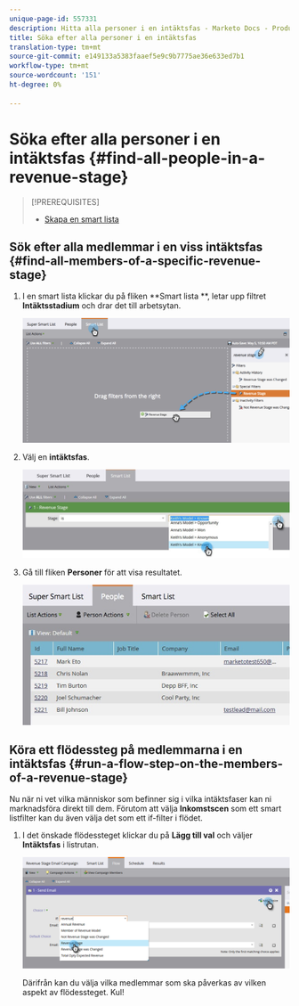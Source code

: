 ```yaml
---
unique-page-id: 557331
description: Hitta alla personer i en intäktsfas - Marketo Docs - Produktdokumentation
title: Söka efter alla personer i en intäktsfas
translation-type: tm+mt
source-git-commit: e149133a5383faaef5e9c9b7775ae36e633ed7b1
workflow-type: tm+mt
source-wordcount: '151'
ht-degree: 0%

---
```



# Söka efter alla personer i en intäktsfas {#find-all-people-in-a-revenue-stage}

>[!PREREQUISITES]
>
>* [Skapa en smart lista](../../../../product-docs/core-marketo-concepts/smart-lists-and-static-lists/creating-a-smart-list/create-a-smart-list.md)

>



## Sök efter alla medlemmar i en viss intäktsfas {#find-all-members-of-a-specific-revenue-stage}

1. I en smart lista klickar du på fliken **Smart lista **, letar upp filtret **Intäktsstadium** och drar det till arbetsytan.

   ![](assets/draginrevenuefilter.png)

1. Välj en **intäktsfas**.

   ![](assets/two.jpg)

1. Gå till fliken **Personer** för att visa resultatet.

   ![](assets/peopleresults.jpg)

## Köra ett flödessteg på medlemmarna i en intäktsfas {#run-a-flow-step-on-the-members-of-a-revenue-stage}

Nu när ni vet vilka människor som befinner sig i vilka intäktsfaser kan ni marknadsföra direkt till dem. Förutom att välja **Inkomstscen** som ett smart listfilter kan du även välja det som ett if-filter i flödet.

1. I det önskade flödessteget klickar du på **Lägg till val** och väljer **Intäktsfas** i listrutan.

   ![](assets/six.png)

   Därifrån kan du välja vilka medlemmar som ska påverkas av vilken aspekt av flödessteget. Kul!

